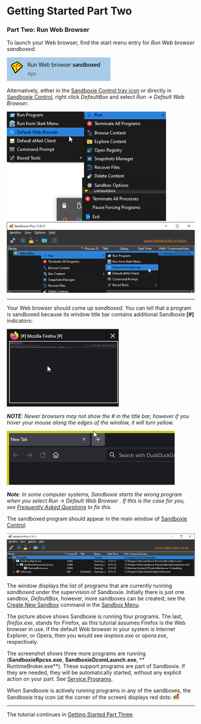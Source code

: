 # Getting Started Part Two

### Part Two: Run Web Browser

To launch your Web browser, find the start menu entry for _Run Web browser sandboxed_:

![](../Media/SP_SandboxedWebBrowserStartMenu.png)

Alternatively, either in the [Sandboxie Control tray icon](SP_TrayIconMenu.md) or directly
in [Sandboxie Control](SP_SBControl.md), right click _DefaultBox_ and select _Run &rarr; Default Web Browser_.

![](../Media/SP_SandboxieControlTrayStartBrowser.png)
![](../Media/SP_SandboxieControlStartBrowser.png)
* * *
Your Web browser should come up _sandboxed_. You can tell that a program is sandboxed because its window title bar
contains additional Sandboxie **[#]** indicators:

![](../Media/SP_SandboxedTitle.png)

_**NOTE**: Newer browsers may not show the # in the title bar, however if you hover your mouse along the edges of the
window, it will turn yellow._

![](../Media/SP_SandboxedBorder.png)

_**Note**: In some computer systems, Sandboxie starts the wrong program when you select _Run &rarr; Default Web Browser_
. If this is the case for you,
see [Frequently Asked Questions](FrequentlyAskedQuestions.md#why-does-the-wrong-program-start-when-i-run-my-default-web-browser-sandboxed)
to fix this._

The sandboxed program should appear in the main window of [Sandboxie Control](SP_SBControl.md):

![](../Media/SP_MainWindowBrowser.png)

The window displays the list of programs that are currently running _sandboxed_ under the supervision of Sandboxie.
Initially there is just one sandbox, _DefaultBox_, however, more sandboxes can be created; see
the [Create New Sandbox](SP_SBControl_SandboxMenu.md#create-new-sandbox) command in the [Sandbox Menu](SP_SBControl_SandboxMenu.md).

The picture above shows Sandboxie is running four programs. The last, _firefox.exe_, stands for Firefox, as this
tutorial assumes Firefox is the Web browser in use. If the default Web browser in your system is Internet Explorer, or
Opera, then you would see _iexplore.exe_ or _opera.exe_, respectively.

The screenshot shows three more programs are running (**SandboxieRpcss.exe**, **SandboxieDcomLaunch.exe**, **
RuntimeBroker.exe**). These support programs are part of Sandboxie. If they are needed, they will be automatically
started, without any explicit action on your part. See [Service Programs](ServicePrograms.md).

When Sandboxie is actively running programs in any of the sandboxes, the Sandboxie tray icon (at the corner of the
screen) displays red dots: ![](../Media/SP_TrayIconFull.png)
* * *
The tutorial continues in [Getting Started Part Three](SP_GettingStartedPartThree.md).

